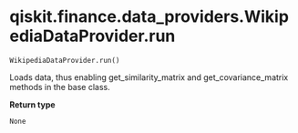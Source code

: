# qiskit.finance.data\_providers.WikipediaDataProvider.run

`WikipediaDataProvider.run()`

Loads data, thus enabling get\_similarity\_matrix and get\_covariance\_matrix methods in the base class.

**Return type**

`None`
